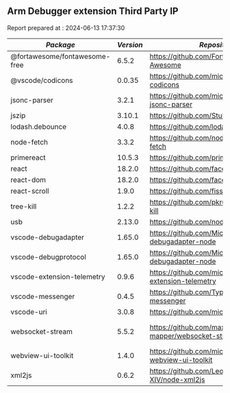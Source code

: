 ## Arm Debugger extension Third Party IP

Report prepared at : 2024-06-13 17:37:30

| *Package* | *Version* | *Repository* | *License* |
|---|---|---|---|
|@fortawesome/fontawesome-free|6.5.2|https://github.com/FortAwesome/Font-Awesome|[MIT](https://github.com/FortAwesome/Font-Awesome/blob/6.x/LICENSE.txt)|
|@vscode/codicons|0.0.35|https://github.com/microsoft/vscode-codicons|[MIT](https://github.com/microsoft/vscode-codicons/blob/main/LICENSE-CODE)|
|jsonc-parser|3.2.1|https://github.com/microsoft/node-jsonc-parser|[MIT](https://github.com/microsoft/node-jsonc-parser/blob/main/LICENSE.md)|
|jszip|3.10.1|https://github.com/Stuk/jszip|[MIT](https://github.com/Stuk/jszip/blob/master/LICENSE.markdown)|
|lodash.debounce|4.0.8|https://github.com/lodash/lodash|[MIT](https://github.com/Leonidas-from-XIV/node-xml2js/blob/master/LICENSE)|
|node-fetch|3.3.2|https://github.com/node-fetch/node-fetch|[MIT](https://github.com/node-fetch/node-fetch/blob/master/LICENSE.md)|
|primereact|10.5.3|https://github.com/primefaces/primereact|[MIT](https://github.com/primefaces/primereact/blob/master/LICENSE.md)|
|react|18.2.0|https://github.com/facebook/react|[MIT](https://github.com/facebook/react/blob/main/LICENSE)|
|react-dom|18.2.0|https://github.com/facebook/react|[MIT](https://github.com/facebook/react/blob/main/LICENSE)|
|react-scroll|1.9.0|https://github.com/fisshy/react-scroll|[MIT](https://github.com/fisshy/react-scroll/blob/master/LICENSE)|
|tree-kill|1.2.2|https://github.com/pkrumins/node-tree-kill|[MIT](https://github.com/pkrumins/node-tree-kill/blob/master/LICENSE)|
|usb|2.13.0|https://github.com/node-usb/node-usb|[MIT](https://github.com/node-usb/node-usb/blob/master/LICENSE)|
|vscode-debugadapter|1.65.0|https://github.com/Microsoft/vscode-debugadapter-node|[MIT](https://github.com/Microsoft/vscode-debugadapter-node/blob/master/License.txt)|
|vscode-debugprotocol|1.65.0|https://github.com/Microsoft/vscode-debugadapter-node|[MIT](https://github.com/Microsoft/vscode-debugadapter-node/blob/master/License.txt)|
|vscode-extension-telemetry|0.9.6|https://github.com/microsoft/vscode-extension-telemetry|[MIT](https://github.com/microsoft/vscode-extension-telemetry/blob/main/LICENSE)|
|vscode-messenger|0.4.5|https://github.com/TypeFox/vscode-messenger|[MIT](https://github.com/TypeFox/vscode-messenger/blob/main/LICENSE)|
|vscode-uri|3.0.8|https://github.com/microsoft/vscode-uri|[MIT](https://github.com/microsoft/vscode-uri/blob/main/LICENSE.md)|
|websocket-stream|5.5.2|https://github.com/max-mapper/websocket-stream|[BSD-2-Clause](https://github.com/max-mapper/websocket-stream/blob/master/LICENSE)|
|webview-ui-toolkit|1.4.0|https://github.com/microsoft/vscode-webview-ui-toolkit|[MIT](https://github.com/microsoft/vscode-webview-ui-toolkit/blob/main/LICENSE)|
|xml2js|0.6.2|https://github.com/Leonidas-from-XIV/node-xml2js|[MIT](https://github.com/lodash/lodash/blob/main/LICENSE)|
